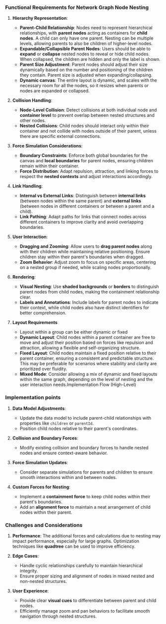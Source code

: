### Functional Requirements for Network Graph Node Nesting

1. **Hierarchy Representation**:

   - **Parent-Child Relationship**: Nodes need to represent hierarchical relationships, with **parent nodes** acting as containers for **child nodes**. A child can only have one parent. Nesting can be multiple levels, allowing parents to also be children of higher-level nodes.
   - **Expandable/Collapsible Parent Nodes**: Users should be able to **expand** or **collapse** nested nodes to reveal or hide child nodes. When collapsed, the children are hidden and only the label is shown.
   - **Parent Size Adjustment**: Parent nodes should adjust their size dynamically based on the number and positioning of the children they contain. Parent size is adjusted when expanding/collapsing. 
   - **Dynamic canvas**: The entire layout is dynamic, and scales with the necessary room for all the nodes, so it resizes when parents or nodes are expanded or collapsed.

2. **Collision Handling**:

   - **Node-Level Collision**: Detect collisions at both individual node and **container level** to prevent overlap between nested structures and other nodes.
   - **Nested Collisions**: Child nodes should interact only within their container and not collide with nodes outside of their parent, unless there are specific external connections.

3. **Force Simulation Considerations**:

   - **Boundary Constraints**: Enforce both global boundaries for the canvas and **local boundaries** for parent nodes, ensuring children remain within their container.
   - **Force Distribution**: Adapt repulsion, attraction, and linking forces to respect the **nested contexts** and adjust interactions accordingly.

4. **Link Handling**:

   - **Internal vs External Links**: Distinguish between **internal links** (between nodes within the same parent) and **external links** (between nodes in different containers or between a parent and a child).
   - **Link Pathing**: Adapt paths for links that connect nodes across different containers to improve clarity and avoid overlapping boundaries.

5. **User Interaction**:

   - **Dragging and Zooming**: Allow users to **drag parent nodes** along with their children while maintaining relative positioning. Ensure children stay within their parent's boundaries when dragged.
   - **Zoom Behavior**: Adjust zoom to focus on specific areas, centering on a nested group if needed, while scaling nodes proportionally.

6. **Rendering**:

   - **Visual Nesting**: Use **shaded backgrounds** or **borders** to distinguish parent nodes from child nodes, making the containment relationship clear.
   - **Labels and Annotations**: Include labels for parent nodes to indicate their context, while child nodes also have distinct identifiers for better comprehension.

7. **Layout Requirements**
    - Layout within a group can be either dynamic or fixed
    - **Dynamic Layout**: Child nodes within a parent container are free to move and adjust their position based on forces like repulsion and attraction, allowing a flexible and self-organizing structure.
    - **Fixed Layout**: Child nodes maintain a fixed position relative to their parent container, ensuring a consistent and predictable structure. This may be preferable for scenarios where stability and clarity are prioritized over fluidity.
    - **Mixed Mode**: Consider allowing a mix of dynamic and fixed layouts within the same graph, depending on the level of nesting and the user interaction needs.Implementation Flow (High-Level)

### Implementation points

1) **Data Model Adjustments**:
   - Update the data model to include parent-child relationships with properties like `children` or `parentId`.
   - Position child nodes relative to their parent's coordinates.

2) **Collision and Boundary Forces**:
   - Modify existing collision and boundary forces to handle nested nodes and ensure context-aware behavior.

3) **Force Simulation Updates**:
   - Consider separate simulations for parents and children to ensure smooth interactions within and between nodes.

4) **Custom Forces for Nesting**:
   - Implement a **containment force** to keep child nodes within their parent's boundaries.
   - Add an **alignment force** to maintain a neat arrangement of child nodes within their parent.

### Challenges and Considerations

1. **Performance**: The additional forces and calculations due to nesting may impact performance, especially for large graphs. Optimization techniques like **quadtree** can be used to improve efficiency.

2. **Edge Cases**:

   - Handle cyclic relationships carefully to maintain hierarchical integrity.
   - Ensure proper sizing and alignment of nodes in mixed nested and non-nested structures.

3. **User Experience**:

   - Provide clear **visual cues** to differentiate between parent and child nodes.
   - Efficiently manage zoom and pan behaviors to facilitate smooth navigation through nested structures.
